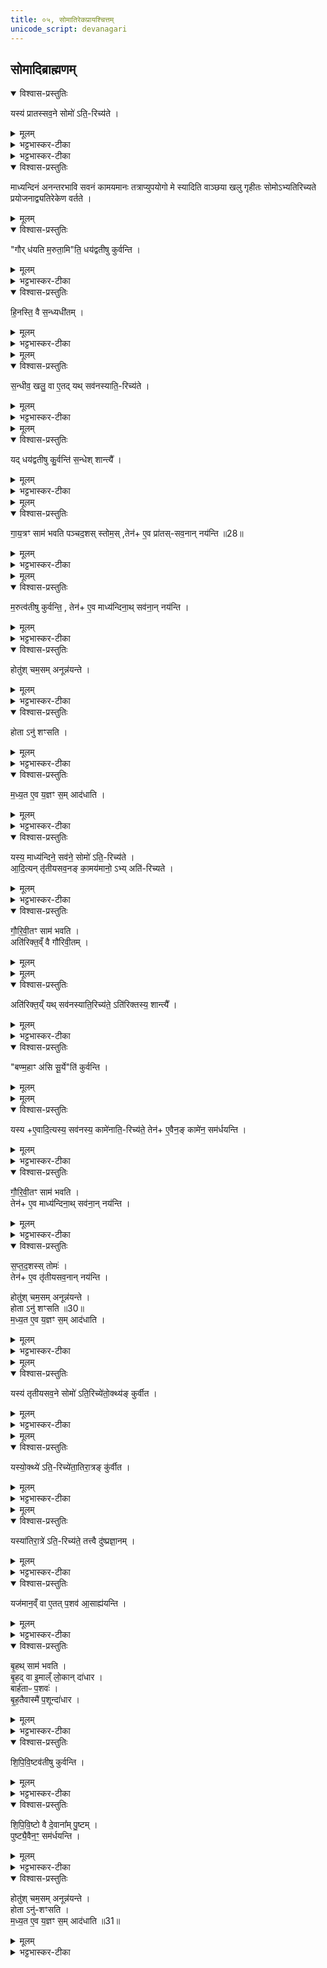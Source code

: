```yaml
---
title: ०५, सोमातिरेकप्रायश्चित्तम्‌
unicode_script: devanagari
---
```

## सोमादिब्राह्मणम्


<details open><summary>विश्वास-प्रस्तुतिः</summary>

यस्य॑ प्रातस्सव॒ने सोमो॑ ऽति॒-रिच्य॑ते ।  
</details>

<details><summary>मूलम्</summary>

यस्य॑ प्रातस्सव॒ने सोमो॑ ऽति॒-रिच्य॑ते ।  
</details>

<details><summary>भट्टभास्कर-टीका</summary>

1 अथाध्वरस्य ब्राह्मणशेषः सोमार्षेयः 'यस्य प्रातस्सवने'इत्यादयः त्रयोऽनुवाकाः । उन्नीतेषु चमसेषु अवशिष्यते हुतः ।
</details>

<details><summary>भट्टभास्कर-टीका</summary>

माध्य॑न्दिन॒ꣳ॒ सव॑नङ् का॒मय॑मानो॒ ऽभ्य् अति॑-रिच्यते ।  
</details>

<details open><summary>विश्वास-प्रस्तुतिः</summary>

माध्यन्दिनं अनन्तरभावि सवनं कामयमानः तत्राप्युपयोगो मे स्यादिति वाञ्छया खलु गृहीतः सोमोऽभ्यतिरिच्यते प्रयोजनाद्व्यतिरेकेण वर्तते ।
</details>

<details><summary>मूलम्</summary>

माध्यन्दिनं अनन्तरभावि सवनं कामयमानः तत्राप्युपयोगो मे स्यादिति वाञ्छया खलु गृहीतः सोमोऽभ्यतिरिच्यते प्रयोजनाद्व्यतिरेकेण वर्तते ।
</details>

<details open><summary>विश्वास-प्रस्तुतिः</summary>

"गौर् ध॑यति म॒रुता॒मि"ति॒ धय॑द्वतीषु कुर्वन्ति ।  
</details>

<details><summary>मूलम्</summary>

"गौर् ध॑यति म॒रुता॒मि"ति॒ धय॑द्वतीषु कुर्वन्ति ।  
</details>

<details><summary>भट्टभास्कर-टीका</summary>

अतिरेकित्वं च गृहीतभागिन्यः प्रातस्सवनदेवता न सहन्ते तत्कथं समाधेयमित्याह - 'गौर्धयति मरुताम्'इत्यासु धयद्वतीषु धयशब्दवतीषु प्रातस्सवनत्वात् गायत्रीषु उद्गातारो गायत्रं साम कुर्वन्ति स्तुतशस्त्रवन्तं पुनर्होममाचरेत् इति ।
</details>

<details open><summary>विश्वास-प्रस्तुतिः</summary>

हि॒नस्ति॒ वै स॒न्ध्यधी॑तम् ।  
</details>

<details><summary>मूलम्</summary>

हि॒नस्ति॒ वै स॒न्ध्यधी॑तम् ।  
</details>

<details><summary>भट्टभास्कर-टीका</summary>

कथं पुनर्धयद्वतीभिरयं दोषः सन्धीयत इत्याह - हिनस्तीति । अन्यदीयवत्सदोह्या गौस्सन्धिः । इह तु उपचारेण तदीय क्षीरं सन्धीत्युच्यते । पुनरपि गोसाधर्म्यात् सोमे वर्तते अन्यदीयत्वसामान्यात् ।  
</details>


<details><summary>मूलम्</summary>

स॒न्धीव॒ खलु॒ वा ए॒तत् ।
यथ्सव॑नस्याति॒रिच्य॑ते ।
</details>

<details open><summary>विश्वास-प्रस्तुतिः</summary>

स॒न्धीव॒ खलु॒ वा ए॒तद्  यथ् सव॑नस्याति॒-रिच्य॑ते ।  
</details>

<details><summary>मूलम्</summary>

स॒न्धीव॒ खलु॒ वा ए॒तद्  यथ् सव॑नस्याति॒-रिच्य॑ते ।  
</details>

<details><summary>भट्टभास्कर-टीका</summary>

तदिदमुक्तम् - सन्धीव खलु वा एतत् ।
यत्सवनस्यातिरिच्यते इति । अधीतं अपीतं अतिरोहितम् पानेन स्वरूपहानिर्लक्ष्यते । अयमर्थः - अयं सन्धिक्षीरसमोतिरिक्तः सोमः स्वरूपेणैव अवस्थितोपि अनपत्यत्वाद्यजमानं । हिनस्ति । तस्मादस्य समाधानं कर्तव्यं, तच्च धयद्वतीभिः क्रियत इति ।
</details>


<details><summary>मूलम्</summary>

यद्धय॑द्वतीषु कु॒र्वन्ति॑ ।
स॒न्धेश्शान्त्यै᳚ ।
</details>

<details open><summary>विश्वास-प्रस्तुतिः</summary>

यद् धय॑द्वतीषु कु॒र्वन्ति॑ स॒न्धेश् शान्त्यै᳚ ।  
</details>

<details><summary>मूलम्</summary>

यद् धय॑द्वतीषु कु॒र्वन्ति॑ स॒न्धेश् शान्त्यै᳚ ।  
</details>

<details><summary>भट्टभास्कर-टीका</summary>

तदिदमाह - यद्धयद्वतीषु कुर्वन्ति सन्धेश्शान्त्या इति । यद्वा - सन्धिनीक्षीरसमोऽयं सोमो यदि प्रातःसवन एव पीतस्स्यात् । ततो माध्यन्दिनेऽपि भवन् हिनस्ति यजमानमिति सन्धिगोस्थानीयप्रातस्सवनक्षीरसदृशस्य सोमातिरेकस्यापार्थत्वेन अन्यत्र अनुपयोज्यत्वात् धयद्वतीभिः अत्रैव पीतः क्रियत इति । यद्वा - अधीतं अधिगतं उत्पादितं सन्धिक्षीरं धयद्वतीभिः सामभिः पीतं क्रियत इति ॥
</details>


<details><summary>मूलम्</summary>

गा॒य॒त्रꣳ साम॑ भवति पञ्च-द॒शस्स्तोमः॑ ।
तेनै॒व प्रा॑तस्सव॒नान्नय॑न्ति ॥28॥  
</details>

<details open><summary>विश्वास-प्रस्तुतिः</summary>

गा॒य॒त्रꣳ साम॑ भवति पञ्चद॒शस् स्तोम॒स् ,तेन॑+ ए॒व प्रा॑तस्-सव॒नान् नय॑न्ति ॥28॥  
</details>

<details><summary>मूलम्</summary>

गा॒य॒त्रꣳ साम॑ भवति पञ्चद॒शस् स्तोम॒स् ,तेन॑+ ए॒व प्रा॑तस्-सव॒नान् नय॑न्ति ॥28॥  
</details>

<details><summary>भट्टभास्कर-टीका</summary>

2 गायत्रमित्यादि ॥ गायत्रपञ्चदशाभ्यां प्रातस्सवनान्न यन्ति न गच्छन्ति उद्गातारः । प्रातस्सवन एव प्रतिपत्तीः कृता भवति ॥
</details>


<details><summary>मूलम्</summary>

म॒रुत्व॑तीषु कुर्वन्ति ।
तेनै॒व माध्य॑न्दिना॒थ्सव॑ना॒न्नय॑न्ति ।
</details>

<details open><summary>विश्वास-प्रस्तुतिः</summary>

म॒रुत्व॑तीषु कुर्वन्ति॒ , तेन॑+ ए॒व माध्य॑न्दिना॒थ् सव॑ना॒न् नय॑न्ति ।  
</details>

<details><summary>मूलम्</summary>

म॒रुत्व॑तीषु कुर्वन्ति॒ , तेन॑+ ए॒व माध्य॑न्दिना॒थ् सव॑ना॒न् नय॑न्ति ।  
</details>

<details><summary>भट्टभास्कर-टीका</summary>

3 मरुत्वतीष्विति ॥ 'गौर्धयति' इत्यादिभिः मरुच्छब्दवतीभिः स्तवनात् माध्यन्दिनात् अपि सवनात् न गच्छन्ति तत्राप्युपयुक्तोऽसौ भवति यत् कामयमानः सोमोऽतिरिच्यते । केचिदाहुः - उभयसवनाकांक्षितत्वात् सन्ध्याकल्पोऽयमतिरिक्तः सोमः । ततश्च इत्थं क्रियमाणं स्तोत्रादिकं सन्ध्यायामधीतमुच्यमानमिव हिनस्ति । तत्र धयद्वतीनां गायत्रपञ्चदशाभ्यां गानात् सवनद्वयातिरेकेण सन्धिर्नाम कश्चिन्नास्ति ॥
</details>

<details open><summary>विश्वास-प्रस्तुतिः</summary>

होतु॑श् चम॒सम् अनून्न॑यन्ते ।  
</details>

<details><summary>मूलम्</summary>

होतु॑श् चम॒सम् अनून्न॑यन्ते ।  
</details>

<details><summary>भट्टभास्कर-टीका</summary>

4 होतुरिति ॥ होतुश्चमसं अग्रत उन्नीतमनु अन्ये चमसा उन्नयन्ते ।
</details>

<details open><summary>विश्वास-प्रस्तुतिः</summary>

होता ऽनु॑ शꣳसति ।
</details>

<details><summary>मूलम्</summary>

होता ऽनु॑ शꣳसति ।
</details>

<details><summary>भट्टभास्कर-टीका</summary>

होता तु तं अनु शंसति ऐन्द्राग्नमित्येके । ऐन्द्रावैष्णवमित्यन्ये ।
</details>

<details open><summary>विश्वास-प्रस्तुतिः</summary>

म॒ध्य॒त ए॒व य॒ज्ञꣳ स॒म् आद॑धाति ।  
</details>

<details><summary>मूलम्</summary>

म॒ध्य॒त ए॒व य॒ज्ञꣳ स॒म् आद॑धाति ।  
</details>

<details><summary>भट्टभास्कर-टीका</summary>

एवं कुर्वन् यज्ञं मध्यतः समादधाति अन्यूनानतिरिक्तसवनद्वयातिरेकेण समीकरोति । यथा सन्धिदोषो न भवति तथा करोति ॥
</details>

<details open><summary>विश्वास-प्रस्तुतिः</summary>

यस्य॒ माध्य॑न्दिने॒ सव॑ने॒ सोमो॑ ऽति॒-रिच्य॑ते ।  
आ॒दि॒त्यन् तृ॑तीयसव॒नङ् का॒मय॑मानो॒ ऽभ्य् अति॑-रिच्यते ।
</details>

<details><summary>मूलम्</summary>

यस्य॒ माध्य॑न्दिने॒ सव॑ने॒ सोमो॑ ऽति॒-रिच्य॑ते ।  
आ॒दि॒त्यन् तृ॑तीयसव॒नङ् का॒मय॑मानो॒ ऽभ्य् अति॑-रिच्यते ।
</details>

<details><summary>भट्टभास्कर-टीका</summary>

5 यस्य माध्यन्दिन इत्यादि ॥ पूर्ववत् ।
</details>

<details open><summary>विश्वास-प्रस्तुतिः</summary>

गौ॒रि॒वी॒तꣳ साम॑ भवति ।  
अति॑रिक्त॒व्ँ वै गौ॑रिवी॒तम् ।  
</details>

<details><summary>मूलम्</summary>

गौ॒रि॒वी॒तꣳ साम॑ भवति ।  
अति॑रिक्त॒व्ँ वै गौ॑रिवी॒तम् ।  
</details>


<details><summary>मूलम्</summary>

अति॑रिक्त॒य्ँयथ्सव॑नस्याति॒रिच्य॑ते ॥29॥  
अति॑रिक्तस्य॒ शान्त्यै᳚ ।
</details>

<details open><summary>विश्वास-प्रस्तुतिः</summary>

अति॑रिक्त॒य्ँ यथ् सव॑नस्याति॒रिच्य॑ते॒ ऽति॑रिक्तस्य॒ शान्त्यै᳚ ।  
</details>

<details><summary>मूलम्</summary>

अति॑रिक्त॒य्ँ यथ् सव॑नस्याति॒रिच्य॑ते॒ ऽति॑रिक्तस्य॒ शान्त्यै᳚ ।  
</details>

<details><summary>भट्टभास्कर-टीका</summary>

गोरिवीतमिति । अतिरिक्ताक्षरेण गौरिवीतेन स्तवनात् सोमातिरेकदोषशान्तिः ।
</details>

<details open><summary>विश्वास-प्रस्तुतिः</summary>

"बण्म॒हाꣳ अ॑सि सू॒र्ये"ति॑ कुर्वन्ति ।  
</details>

<details><summary>मूलम्</summary>

"बण्म॒हाꣳ अ॑सि सू॒र्ये"ति॑ कुर्वन्ति ।  
</details>


<details><summary>मूलम्</summary>

यस्यै॒वादि॒त्यस्य॒ सव॑नस्य॒ कामे॑नाति॒रिच्य॑ते ।
तेनै॒वैन॒ङ्कामे॑न॒ सम॑र्धयन्ति ।
</details>

<details open><summary>विश्वास-प्रस्तुतिः</summary>

यस्य +ए॒वादि॒त्यस्य॒ सव॑नस्य॒ कामे॑नाति॒-रिच्य॑ते॒ तेन॑+ ए॒वैन॒ङ् कामे॑न॒ सम॑र्धयन्ति ।  
</details>

<details><summary>मूलम्</summary>

यस्य +ए॒वादि॒त्यस्य॒ सव॑नस्य॒ कामे॑नाति॒-रिच्य॑ते॒ तेन॑+ ए॒वैन॒ङ् कामे॑न॒ सम॑र्धयन्ति ।  
</details>

<details><summary>भट्टभास्कर-टीका</summary>

'बण्महां असि सूर्य' इत्यासु सौरीषु स्तवनात् आदित्यं तृतीयसवनं कामयमानं सोममभिमतेन समृद्धं करोति ।
</details>

<details open><summary>विश्वास-प्रस्तुतिः</summary>

गौ॒रि॒वी॒तꣳ साम॑ भवति ।  
तेन॑+ ए॒व माध्य॑न्दिना॒थ् सव॑ना॒न् नय॑न्ति ।
</details>

<details><summary>मूलम्</summary>

गौ॒रि॒वी॒तꣳ साम॑ भवति ।  
तेन॑+ ए॒व माध्य॑न्दिना॒थ् सव॑ना॒न् नय॑न्ति ।
</details>

<details><summary>भट्टभास्कर-टीका</summary>

गौरिवीतस्य च पृष्टविकारत्वात् माध्यंदिनात्सवनान्न यन्ति स्तोमस्य सप्तदशत्वात् तृतीयसवनान्न यन्ति ॥
</details>

<details open><summary>विश्वास-प्रस्तुतिः</summary>

स॒प्त॒द॒शस्स् तोमः॑ ।  
तेन॑+ ए॒व तृ॑तीयसव॒नान् नय॑न्ति ।  

होतु॑श् चम॒सम् अनून्न॑यन्ते ।  
होता ऽनु॑ शꣳसति ॥30॥  
म॒ध्य॒त ए॒व य॒ज्ञꣳ स॒म् आद॑धाति ।  
</details>

<details><summary>मूलम्</summary>

स॒प्त॒द॒शस्स् तोमः॑ ।  
तेन॑+ ए॒व तृ॑तीयसव॒नान् नय॑न्ति ।  

होतु॑श् चम॒सम् अनून्न॑यन्ते ।  
होता ऽनु॑ शꣳसति ॥30॥  
म॒ध्य॒त ए॒व य॒ज्ञꣳ स॒म् आद॑धाति ।  
</details>

<details><summary>भट्टभास्कर-टीका</summary>

6 होतुरित्यादि ॥ समानम् । ऐन्द्रमित्येके । ऐन्द्रावैष्णवमित्यन्ये ॥
</details>


<details><summary>मूलम्</summary>

यस्य॑ तृतीयसव॒ने सोमो॑ऽति॒रिच्ये॑त ।
उ॒क्थ्य॑ङ्कुर्वीत ।
</details>

<details open><summary>विश्वास-प्रस्तुतिः</summary>

यस्य॑ तृतीयसव॒ने सोमो॑ ऽति॒रिच्ये॑तो॒क्थ्य॑ङ् कुर्वीत ।  
</details>

<details><summary>मूलम्</summary>

यस्य॑ तृतीयसव॒ने सोमो॑ ऽति॒रिच्ये॑तो॒क्थ्य॑ङ् कुर्वीत ।  
</details>

<details><summary>भट्टभास्कर-टीका</summary>

7 यस्य तृतीयसवन इत्यादि ॥ अग्रिष्टोमसंस्थे क्रतौ तृतीयसवनेऽतिरेकश्चेत् उक्थ्यं कुर्वीत ।
</details>


<details><summary>मूलम्</summary>

यस्यो॒क्थ्ये॑ऽति॒रिच्ये॑त ।
अ॒ति॒रा॒त्रङ्कु॑र्वीत ।
</details>

<details open><summary>विश्वास-प्रस्तुतिः</summary>

यस्यो॒क्थ्ये॑ ऽति॒-रिच्ये॑ता॒तिरा॒त्रङ् कु॑र्वीत ।
</details>

<details><summary>मूलम्</summary>

यस्यो॒क्थ्ये॑ ऽति॒-रिच्ये॑ता॒तिरा॒त्रङ् कु॑र्वीत ।
</details>

<details><summary>भट्टभास्कर-टीका</summary>

उक्थ्यसंस्थेऽतिरेकस्तृतीयसवने चेत्स्यात् अतिरात्रं कुर्वीत ।
</details>


<details><summary>मूलम्</summary>

यस्या॑तिरा॒त्रे॑ऽति॒रिच्य॑ते ।
तत्त्वै दु॑ष्प्रज्ञा॒नम् ।
</details>

<details open><summary>विश्वास-प्रस्तुतिः</summary>

यस्या॑तिरा॒त्रे॑ ऽति॒-रिच्य॑ते॒ तत्त्वै दु॑ष्प्रज्ञा॒नम् ।  
</details>

<details><summary>मूलम्</summary>

यस्या॑तिरा॒त्रे॑ ऽति॒-रिच्य॑ते॒ तत्त्वै दु॑ष्प्रज्ञा॒नम् ।  
</details>

<details><summary>भट्टभास्कर-टीका</summary>

अतिरात्रसंस्थे त्वतिरेके सति यत्समाधानं तत् दुष्प्रज्ञानं दुर्बोधनं न वयं जानीमः । तोरन्त्यलोपश्छान्दसः ।
</details>

<details open><summary>विश्वास-प्रस्तुतिः</summary>

यज॑मान॒व्ँ वा ए॒तत् प॒शव॑ आ॒साह्य॑यन्ति ।  
</details>

<details><summary>मूलम्</summary>

यज॑मान॒व्ँ वा ए॒तत् प॒शव॑ आ॒साह्य॑यन्ति ।  
</details>

<details><summary>भट्टभास्कर-टीका</summary>

अथाष्यसमाहिते महान् दोषः । तथा हि - एतत् एतस्मिन् दोषे सति पशवो यजमानमासाह्य सर्वतोऽभिभूय कथंचिदपि व्यवस्थापयितुं अशक्ता यन्ति त्यक्त्वा गच्छन्ति । आङ्पूर्वात् सहतेर्ल्यपि वर्णव्यत्ययेन दीर्घत्वम् । तस्माद्दुष्प्रज्ञानमिति नोपेक्षितव्यम् ।
</details>

<details open><summary>विश्वास-प्रस्तुतिः</summary>

बृ॒हथ् साम॑ भवति ।  
बृ॒हद् वा इ॒माल्ँ लो॒कान् दा॑धार ।  
बार्ह॑ताᳶ प॒शवः॑ ।  
बृ॒ह॒तैवास्मै॑ प॒शून्दा॑धार ।  
</details>

<details><summary>मूलम्</summary>

बृ॒हथ् साम॑ भवति ।  
बृ॒हद् वा इ॒माल्ँ लो॒कान् दा॑धार ।  
बार्ह॑ताᳶ प॒शवः॑ ।  
बृ॒ह॒तैवास्मै॑ प॒शून्दा॑धार ।  
</details>

<details><summary>भट्टभास्कर-टीका</summary>

इदं ब्रूम इत्याह - बृहदित्यादि । इमान् लोकान् यज्ञद्वारेण बृहत् बिभर्ति पशवः च बार्हताः बृहत उत्पन्नाः । बृहच्छन्द उत्सादिः । बृहता पशून् यजमानस्य धारयति ॥
</details>

<details open><summary>विश्वास-प्रस्तुतिः</summary>

शि॒पि॒वि॒ष्टव॑तीषु कुर्वन्ति ।  
</details>

<details><summary>मूलम्</summary>

शि॒पि॒वि॒ष्टव॑तीषु कुर्वन्ति ।  
</details>

<details><summary>भट्टभास्कर-टीका</summary>

8 शिपिविष्टवतीषु साम कुर्वन्ति ।
</details>

<details open><summary>विश्वास-प्रस्तुतिः</summary>

शि॒पि॒वि॒ष्टो वै दे॒वाना᳚म् पु॒ष्टम् ।  
पुष्ट्यै॒वैन॒ꣳ॒ सम॑र्धयन्ति ।  
</details>

<details><summary>मूलम्</summary>

शि॒पि॒वि॒ष्टो वै दे॒वाना᳚म् पु॒ष्टम् ।  
पुष्ट्यै॒वैन॒ꣳ॒ सम॑र्धयन्ति ।  
</details>

<details><summary>भट्टभास्कर-टीका</summary>

शिपिविष्टो हि देवानां पुष्टिहेतुः ।
</details>

<details open><summary>विश्वास-प्रस्तुतिः</summary>

होतु॑श् चम॒सम् अनून्न॑यन्ते ।  
होता ऽनु॑-शꣳसति ।  
म॒ध्य॒त ए॒व य॒ज्ञꣳ स॒म् आद॑धाति ॥31॥  
</details>

<details><summary>मूलम्</summary>

होतु॑श् चम॒सम् अनून्न॑यन्ते ।  
होता ऽनु॑-शꣳसति ।  
म॒ध्य॒त ए॒व य॒ज्ञꣳ स॒म् आद॑धाति ॥31॥  
</details>

<details><summary>भट्टभास्कर-टीका</summary>

होतुरित्यादि । गतम् । आश्विनमित्येके । ऐन्द्रावैष्णवमित्यन्ये ॥

इति पञ्चमोऽनुवाकः ॥  

</details>

